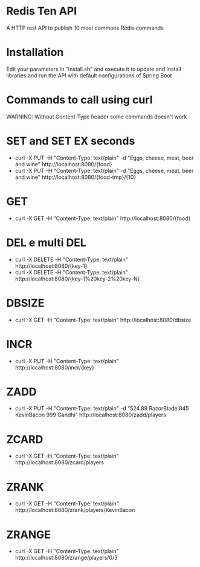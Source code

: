 # Redis Ten API
A HTTP rest API to publish 10 most commons Redis commands

# Installation
Edit your parameters in "install.sh" and execute it to update and install libraries and run the API with default configurations of Spring Boot

# Commands to call using curl
WARNING: Without Content-Type header some commands doesn't work
# SET and SET EX seconds
- curl -X PUT -H "Content-Type: text/plain" -d "Eggs, cheese, meat, beer and wine" http://localhost:8080/{food}
- curl -X PUT -H "Content-Type: text/plain" -d "Eggs, cheese, meat, beer and wine" http://localhost:8080/{food-tmp}/{10}

# GET
- curl -X GET -H "Content-Type: text/plain" http://localhost:8080/{food}

# DEL e multi DEL
- curl -X DELETE -H "Content-Type: text/plain" http://localhost:8080/{key-1}
- curl -X DELETE -H "Content-Type: text/plain" http://localhost:8080/{key-1%20key-2%20key-N}

# DBSIZE
- curl -X GET -H "Content-Type: text/plain" http://localhost:8080/dbsize

# INCR
- curl -X PUT -H "Content-Type: text/plain" http://localhost:8080/incr/{key}

# ZADD
- curl -X PUT -H "Content-Type: text/plain" -d "524.89 RazorBlade 845 KevinBacon 999 Gandhi" http://localhost:8080/zadd/players

# ZCARD
- curl -X GET -H "Content-Type: text/plain" http://localhost:8080/zcard/players

# ZRANK
- curl -X GET -H "Content-Type: text/plain" http://localhost:8080/zrank/players/KevinBacon

# ZRANGE
- curl -X GET -H "Content-Type: text/plain" http://localhost:8080/zrange/players/0/3
